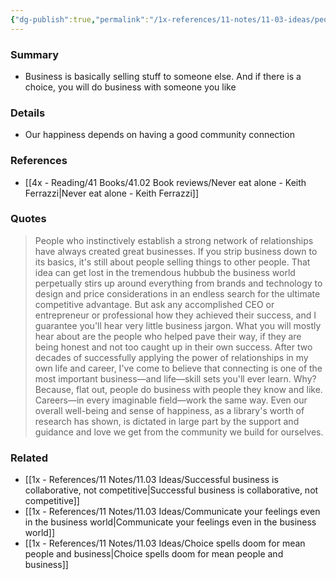 ```yaml
---
{"dg-publish":true,"permalink":"/1x-references/11-notes/11-03-ideas/people-do-business-with-people-they-know-and-like/","title":"People do business with people they know and like","created":"2025-03-16T19:18:15.785+03:00","updated":"2025-04-10T10:32:59.167+03:00"}
---
```



### Summary
- Business is basically selling stuff to someone else. And if there is a choice, you will do business with someone you like

### Details
- Our happiness depends on having a good community connection

### References
- [[4x - Reading/41 Books/41.02 Book reviews/Never eat alone - Keith Ferrazzi\|Never eat alone - Keith Ferrazzi]]

### Quotes
> People who instinctively establish a strong network of relationships have always created great businesses. If you strip business down to its basics, it's still about people selling things to other people. That idea can get lost in the tremendous hubbub the business world perpetually stirs up around everything from brands and technology to design and price considerations in an endless search for the ultimate competitive advantage. But ask any accomplished CEO or entrepreneur or professional how they achieved their success, and I guarantee you'll hear very little business jargon. What you will mostly hear about are the people who helped pave their way, if they are being honest and not too caught up in their own success. After two decades of successfully applying the power of relationships in my own life and career, I've come to believe that connecting is one of the most important business—and life—skill sets you'll ever learn. Why? Because, flat out, people do business with people they know and like. Careers—in every imaginable field—work the same way. Even our overall well-being and sense of happiness, as a library's worth of research has shown, is dictated in large part by the support and guidance and love we get from the community we build for ourselves.


### Related
- [[1x - References/11 Notes/11.03 Ideas/Successful business is collaborative, not competitive\|Successful business is collaborative, not competitive]]
- [[1x - References/11 Notes/11.03 Ideas/Communicate your feelings even in the business world\|Communicate your feelings even in the business world]]
- [[1x - References/11 Notes/11.03 Ideas/Choice spells doom for mean people and business\|Choice spells doom for mean people and business]]